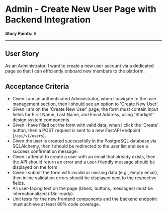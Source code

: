 
# Admin - Create New User Page with Backend Integration

**Story Points:** 8

---

## User Story
As an Administrator, I want to create a new user account via a dedicated page so that I can efficiently onboard new members to the platform.

## Acceptance Criteria
- Given I am an authenticated Administrator, when I navigate to the user management section, then I should see an option to 'Create New User'.
- Given I am on the 'Create New User' page, the form must contain input fields for First Name, Last Name, and Email Address, using 'Starlight' design system components.
- Given I have filled out the form with valid data, when I click the 'Create' button, then a POST request is sent to a new FastAPI endpoint (`/api/v1/users`).
- Given the user is created successfully in the PostgreSQL database via SQLAlchemy, then I should be redirected to the user list and see a success confirmation message.
- Given I attempt to create a user with an email that already exists, then the API should return an error and a user-friendly message should be displayed on the form.
- Given I submit the form with invalid or missing data (e.g., empty email), then inline validation errors should be displayed next to the respective fields.
- All user-facing text on the page (labels, buttons, messages) must be internationalized (i18n-ready).
- Unit tests for the new frontend components and the backend endpoint must achieve at least 80% code coverage.

